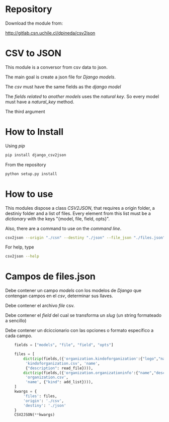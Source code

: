 Repository
============

Download the module from:

http://gitlab.csn.uchile.cl/dpineda/csv2json

CSV to JSON
============

This module is a conversor from csv data to json.

The main goal is create a json file for *Django models*.

The *csv* must have the same fields as the *django model*

The *fields related* to *another models* uses the *natural key*. So every model must have a *natural_key* method.

The third argument


How to Install
=================

Using *pip*

```bash
pip install django_csv2json
```

From the repository

```bash
python setup.py install
```

How to use
===========

This modules dispose a class *CSV2JSON*, that requires a origin folder, a destiniy folder and a list of files. Every element from this list must be a *dictionary* with the keys "{model, file, field, opts}".

Also, there are a command to use on the *command line*.

```bash
csv2json --origin "./csn" --destiny "./json" --file_json "./files.json"
```

For help, type

```bash
csv2json --help
```

Campos de files.json
========================

Debe contener un campo *models* con los modelos de *Django* que contengan campos en el *csv*, determinar sus llaves.

Debe contener el archivo *file* csv.

Debe contener el *field* del cual se transforma un *slug* (un string formateado a sencillo)

Debe contener un dciccionario con las opciones o formato específico a cada campo.


```python
    fields = ["models", "file", "field", "opts"]

    files = [
        dict(zip(fields,({'organization.kindoforganization':{"logo","name","acronim", "url"}},
         'kindoforganization.csv', 'name',
         {"description": read_file}))),
        dict(zip(fields,({'organization.organizationinfo':{"name","description","url_wiki"}},
         'organization.csv',
         'name', {"kind": add_list}))),
    ]
    kwargs = {
        'files': files,
        'origin': './csv',
        'destiny': './json'
    }
    CSV2JSON(**kwargs)

```





